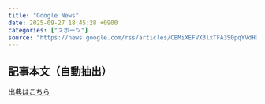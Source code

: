 ```yaml
---
title: "Google News"
date: 2025-09-27 18:45:28 +0900
categories: ["スポーツ"]
source: "https://news.google.com/rss/articles/CBMiXEFVX3lxTFA3S0pqYVdHU2FSak5YODBQTVVRbGtYQ3pNdTJKRmtRaW1OcmxTbXVkUFlWTnVyX2Iwd29GUktIcktsdHR3M2pVYnZJVTV4X0ZNdlp2N2NUU1B4cWNC?oc=5"
---
```


## 記事本文（自動抽出）
<body class="y0K44d EA71Tc" id="readabilityBody"></body>

[出典はこちら](https://news.google.com/rss/articles/CBMiXEFVX3lxTFA3S0pqYVdHU2FSak5YODBQTVVRbGtYQ3pNdTJKRmtRaW1OcmxTbXVkUFlWTnVyX2Iwd29GUktIcktsdHR3M2pVYnZJVTV4X0ZNdlp2N2NUU1B4cWNC?oc=5)
